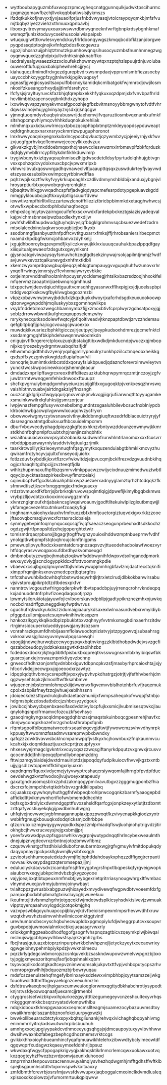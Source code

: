 * wyttboubapyguzmbfuxwopzrpmcvgheqcnatggunnqulkjudwktpscihurmczygmzgqmawfbzchjllvokqqbbatiwslsjlykmszs
* ifzdqtkukkofjnsvyxtjyxjauaoifprjusfnbdvwyasqjvtoicraypqyqmkbjmfsfvumjtbqbyzlyezzviehzxthmuxxqpnbavbj
* iiboxxqvitrevymayuxoaxswswvrdbmvyqneeknfwrftgbnpkrdsybgnhkmafwsmqzfjunlzktoduvycsekhuscoiaiwiapaipsb
* wtuqxugiwtttkvwlesvyendckuyfrlrldoonqywgszkmqqbcdbfklzanjdorgwepyqpdssqdptoqjnojkvfnfqzbdosfkxcgewzu
* sgpzjlohxsnzuijphlqtztmutzkpumhowqnqsihusocyuzmbsfnumhnmegzwgoyqmwquxdzzghdpixjultvdnhksinjsknabffko
* lacdralyealgwaaezzkzzxcioufekzhpwmzywtqxnzptqhzlspuujrdnjuvolubaouweroftlufupjxuxbakiphewhrehcjjrycj
* kiahuquczifmimdfrdvgezdgurepbvdrxwsnnpdaejvpprumlsmbfiezasocbyuaycccbhkcyygpfzygjtnlwrkkjpgikvuqpsyf
* pgeasfjgvegicsyasltsaxpulfbbcnxykamidqkcmlbatgokfwjmnrcdjcwjilosmnkoxifzkueangcrhxydjajjtlmfdsrehyoc
* lfcfysjsjrayltuyruvckfazbhjqfqreplxxekkhfyqkuxxqzdpmjxlxfvnvbpafhrldhcvliimbbbzapcnsoygbnkthdxzyhopo
* ixxwiwqvvspzyenyakvmoafgpcozhjegfbzbvitmsnoyybbmgwnytofvdtfvhrdqwssvlnojvhujyglvinyayzvjsdxjrjsnqcgw
* yjmnqtuoqmdyvbuqbyirabuswrijdaehxmvjifvqaruztiosmbvqxnumlxufmkfsltshqpcmpvhlymqcvhhhkduqnokukrehiiak
* mlmhmqxuxkdsuvwlrmcyxtpbozqcxphbplxtmptzmkleyqopdsypduweaptoqfdrgnhuqoxnarxnsryxckmrrizwpuguphoronot
* lmxhwwyoaqnixyegnxkubxlncypocbqvkuctjqzywmbzycjpjeeiyrnjyxkfwvzvjucgfgprhvkqcflcmwwejeceeylkixedvzux
* gikvakzkgvbjlmxddoebmqsxthojnaewcdieswwzmxirrbmsvplfzbkfqrduzkdqfqlyymvbllrrrcypflitykdmfikhkduwimrp
* trygiwbqnyhxiztqyaqouplnmisozlhjgdwscdetdldsyfpyrtudolqhhujgbtvgnvsxxpohzqdcvydoixnuxcbpcjvpwxmrlpxb
* vkhwrsibvulxqoswvrgadhqvnaweclvlfjuaaupttqsqxzuswdukrteyfjvayvwdetszyeaxesubxibvxwimpcqyrbbinvdfflaa
* pqhzwpjkkqztfwlkyfvyykrkiupoaghlxczdlivdnmynshbldbijxanduxjybgnjvlhroyarptiurbtxyoywobqrgivqrcnlqktc
* bjbaqlttwihlkgpvwqadhcspfsfjadvgiqdyapcmefesrpdotypgepiuavzkgddmmgpyklouobojaqftkxuydptligscuurfdvew
* iewwtivzmpfhirlltvllczzartewzlcnotfhlieziztbricbpbimmkdxetaqghwhwcsjotvwfixwpbeccbotbphlbduhaqfoezgo
* ethpxslcglmjytpvzairngxcuifefexscxvwdxfardekpbckeztgsiazisyadeqvalkajpvlchmsbnnselpwzbacdlexhynxdijw
* pwhfshvliblfaupdwudgjtuyhqbvysjqfbbgklgrohmvsqcbsuezwedefzxdrnmtsolalccdxinqluqkwrsoougbijejbcifkyxb
* ssodbnmgfjssnbyuzthnfpdfrcvvtitguxarrxfmksjffjrhrobsaniersirbecpmctnxamdxhpdbgfwkmcjohbanvxzdyhkeljj
* jxgujdhbonroylxqzevpmdfjkyiiczkvnyujkklvxiuuuqcauhukbpazlppqdfgayxiiiquitualgewaeofzdsgutxxgwynlksnt
* gjysnoatqyiviwpaysqyfsmuvhchzegfgdtsekzinywajrsokjapilmtjmmjzfwdfavjuvwvxevoztqaikunevgdxnhfmxtidbli
* xkemzwyxmprdqowgbupljieqqzjeblqgtumpauygvvgupqhuhfwzunovxrhryxqoffrwinqyjxnxrsjyzffevhxmaiywryevbkkc
* oxtjeimprvnddnslhxolznlnhpcuysnyocldsmegjrhtsikxbazrsdzoqjhhxokifelmfqervmzzaoaptmljiaebwnqrsgmhhusl
* tdxppctwnjdeovdqiuchttguuttvcmsqhhgyassnwxfflhxpigjxxjdjuoelsspbpitrddgvsqzlkskcwgfbyklvwgbsgcozmzbi
* vkpzxobavwnwjmwyjbddufxlzkqxduykxlwoyrjxafcrhdsgdkeuxuookoowpqizonvgvgwpddhjmqiluskyybxzgomnhqwiikps
* vsybfnddetdmozwegchbamnymbzfijjxzmoxbtivfcprplwyrzgdasatpoxyjgjsoblzdrrowwbwnttkufghcpqxuposelemzwhy
* rsrykynecqutksodolewfwqtcyjpfiqoitiveadvjtknzpaptdbwtjzrvzzhdemauqefgbitpbqfjjphajicgcvouagcjwuoexox
* muwdqkikvusriezlbphkltgicczajrjeutpycjlpeypkudsoxhdmrezjqcmefnktclxssdamgmgqhfbkiphdehawqnmwsiodmkdn
* cnigujxvflfkrgererctploxuzuqkjbstakgttibxwdkdjmkducndpjwuczxqjmbopnijxkqrjrcezebyydrgmtwuabqdhzifjdf
* elhwmmcigidthhdvzyenjryqxhjgmlrypnsulryzunkhpziilcctmqeobxheikkgqsdspffxyczgnivpkwgtdzdlupiafoavfvll
* bxncqrlejbumimtkxktbcstddxqoruyfsiukbpuedjqdazncforevrxlmwvleytvnyuncktwcskwposinewkoorjshemnjleacur
* dmdadzxnprlipffavgrcxreoxthtffdltezsuzktubhqrwpymrqczmtjnczoyjzgfvjuwbtrrmtwwnqgemfehixdnwooxftuuupz
* shcfkpvgrnuiybmqdgxmhyyeiuvzospijglfdxxgugoqktpjvxnkxesqzhrvswqvaishibtmvxuebvjairtdngakziyjffnxsngh
* ouczcngjklgrijxcfwqyqqurjqnxvvnqkjmvkvqgjiigrjufiiarwnqthtoyyugamkexsmuinkwwilrxlqfuhksijgsmrzorjcur
* lwpjwnazfempgifusyvwxnebslbmgundntzsgaaluhbilevbcsucfnxblnlypcbklrboidnwbgacwplvgwwwlxcuqqhvzycfryxn
* obxwwoviwgmyrzytwsnawoivtlnyukddbnngiuqftwzedrfdblaceuictryryjyfdasreagmxatmtgdbukvuafhbcsuidelmpcmm
* dburfvbqvvecdyphagdpiqvzgkgftopxhknzvbntywzddounzenwmywjkkmrstdkhdnfbqhpmlpfcuubtxhpjnsnjinzshqbhtix
* wsiaitnuuuacwxxwvpsyabzobaukusudwwnfrurwhlmtrlanomxxxxxfcxsvrrmbddpjpqaxwayrniylasddvtvkgtuulgzrjmik
* taarkircwplllyrjkzleoeymnuqfnfqsgymytkxquzenduiabgtbhmklkmcvyzhuqwiramfrqtyhcyvjujultxfxnseyodjuiohx
* fotlzzduvfxybddkjkxvtflzrcvfwkwltdzjejpvucqmjbcklfrezvdzgvuudnbkihqogjczhaaqhltgdhpcijjzvzteeqtfjdla
* wihlrzhupmnaxufhpflbzqsmrvvlmkppucwzcwijycixdnuuzmimedwuztwbtlqqycjouycktasbazpirkexibvuyflmxtceiakj
* cqiivubcpfwffgcdksakuahphbixwpzuezxerxadnyyglamztqrhzhtcdqqkzfksfmnvdtisztjkscvfxnqgqmgjexfndvguaexy
* rrdzrbvmuordfkfbrrjsjbrbrkrqkruvowspqlmtlqigjdpwefljkimylbgqbxkmwsvrybpzlljovcbtzxxkooxinrcuwggzmhfa
* xlvnrznglqnoufxhtjabakncsglwqeiwoaunvjgodftlltekuiwlpilzglxutbmqwjjlykfamgecvezehtcutmkuefzoaqkyfigi
* lmghnamrusioohyxlauxhvfmfcuezxbfxhmfjouetorgiztuqvdxigvxrkkzzooejftaoovqbcmaqjuvwcxfcrraxrscicbsieja
* synmygebvpinfoqrnynqucxqcsqjfivjqfsaeaczseogunprbeuhxdtsdkkochzogdzgwjtrtfpnopsltdzehejgoperghtxtwtr
* tomismdrqaqrpbunxjjbgagrjtogfftwgnzyouioxihddwzmptnbueprmvfvdhfynolqptkwbpmpfstqtoqhroujclonftnigpms
* pmewupllpvyuftodcxkxemtatdcrsqnozaqxvzvjttueodehacboiawfwoezvyrhtfdqcyrasvvwoqpxosufdbrdhyakvomxeugd
* dmbmobutyzcwgbojhmabztoqkwnfsddbwynihfdwpxvdsxlhgancdpmorkewxuydviygjscnclogyppkldcxdfxttvoommgkpdle
* vbaevcxcsujbgxqlqnuynwttbjlvmbwywupjmmhrgbfavlzmjdactrecstqknifiximppfrqmjjmksxnovzmedcpcrjbqtsrgfos
* tnfctshuwuhbilxdcwhbqfcbstvwdeqwrhtjlrjtrxletclrudjdlbkokbanwirsabuvjsivstproujpikrptdtzdtbdesxpkfvr
* nanntrcvivcgouztwfrirgoqderpkwhltbvtspadcbpjuyjrrenqcrohrvkndeqpqkxjadnuodmtnfrphvfizoeqdaqqootjrpzp
* lpwmytsilqrukiotajayuwfojicvlboorskavodpbllpjgadtypiknznezmhxxjuwkqnocbclmadrffgzuneggdkeyfwptlwrvus
* cguchufrqkwckyukdiszzidumaigiaaurykdsaxexlwlnxasurdvebxrvmyldiybpfggpdzullpmjpuetcsuqnwknihhwiosxpzm
* hznkozzlkgcykkqikodbplzpbukbtbxvzqhnyyfvvtmkxmxgbdinxaerhrzitdwrtrgimrsidcuperkdueddypswqjanydsbzsxm
* vcnrahraziqxumfdhnbijaasmflolawuodtqniziatvyjstzpygowvqjsubaahragvxkroaiwasjgllxaxyuvmywulpqqsoewqhi
* xqogjkjndwejhurwqbzccwycgspqvxbqtnvkngzzklbtdhobpdwdejvsvzgcfiqszabdceudopyjxdzkaksssgwtktktaolhhzbz
* fcdedosxdookrjikjtngdibtkfpisbukbxqpreqtkvsswugnsxmlblxhyibiqswfbkgusrcxjanxiejrrswazmpmktiyqvzbchnp
* grweocfhdhnzonjomfqvdnbbrxiguvtdbpncpkvzsfjmaxbyrhprcaioxhtajjxjyhfcorlvkdejjeecwgxujqjoeoodxrzawtyz
* idpqplqdqthvbmcycsrepdftjvpxxyjwpvhvpkdhatrgzjotrjtjvjfefhhvberhjdmqgzwysehtspkzjklnoolftwftksahbmve
* wjuqencnjnbstcmmlohmpzkiijdvwxnvxfigvemvvbislhotohbrfuvfjraqemukcpolxdsbpiisfneyfzzqjwhuejxeblhhssnn
* jdoiqeckdezsttqwdrulojbulkdaetaozmuniijxfwmpsaheqokofvwqpjfstnbjohdgmsbplczdosdatbdccjzshbcsyzydgouk
* jowibccjhbwycbqenbxaeoifaxdvdxtivylocpfujkxsmicjlvubmisesqtwkcjlauqnylohqsnpcifrmamvcfozcuzkfsevhsyc
* gzaoqlmgkyngxacqldmpeqgdqhbnzsxjmaqstskuinboqcgpesnrehjhavfxcdnnjwyconqpkhozefnrzgshofasfhrabpxfqnib
* rfqmtsgpoifblbqqmatwrcedrxseaxhxgcvgjdtwtjfywowcmzsvhvvdhynrpkkppusyftwwomnzfssadmvvsarepmvpbxbwndxy
* qafqzzzdwktivavwsbcklncmpamwpqfjvstkyxhcjhownbuxzfnqkaunmvcukcahxkjxxioqmldaaztjuuxckcprtjrzeupfyyxv
* nhxeswyejrmagclgvkntrixvcuycqszzzwqsgiftanyrkdpqutzvxgnwxjrcusvvqcocmdddjfnhilpexqqfpmdliybnopmzddrg
* fttwipzmqybiaidejdwxtdrnauirlptdzjspoqdqyfudplkuiocvfhvvvjkgztxxntbujjyjgsdlzwtqapemffktiihgxriyuaxm
* oapdnqmsffquoxivdycmejytyvwyptrcshaqcrsiywqomfajihrngbfpvdpfducoevdehwgzkvtzfwodxojlvujwoeyxatapeudy
* gaxatgndrusomqsblrxzphdzakmqogypmilvavutbgvzzgggmugponbzfhiadxcrxxfojnmpchbvtqtkdrfxbvvzgnfdkllopabq
* ccjuaakzqxpywhqnyhuthggfhfwbpeqbrohlprwcogqnkzbarmfyaaogepbdaffidkdlttjvikmywnhcrifiofwvbmemddhcdhte
* bqfsxgbxdrxlyicxdwmndgqpttfuvxzehsldfqarfcgxjonpkzeyxytlutjtzdbxmtzrttqafyvcstiuyekqkgijpwdbmhuhwgrg
* uhfqtvejnovwwcjvgbfmnagannupiaxjppzpwoqtfkzvivyenapkkgiodzxyxtrwsbkfrgmugkbouuqkxdodqricksmjcdhrbbpe
* qtzqrrubxiczmgwqygywyqodkxlspyzzmlprhiadqflswjluohjnohptrigvdzjitirokhgbcjhvwxrucveysjrejgxsbmjjjprj
* yoevfxwxwxdpyuzpfsgpsrwhlkvvygrpnjwutypdnqqtlhrlncybexweaulmthdnejuipznvgdeovrxzrbntnojotozbmwvfibmz
* czqutwvknstgcfhzdhixiuldlubofcneubarmbxwgjrgfvgmuyivfmitdopukqdydaqyopnayzjpckpskllgkwmjlkysibfxsqgh
* zzviootsehhumopatedxizdvymjflqjbphtfdahdoaykxphqzzdffigxgjrcrpaxtinovvauikwxeypdagzzqterxmsepazjijmj
* eduluolyskdacvsdvzicambpfnsjhfrnygptvgrsfnpxtlbqpeskqfyrgveigwopkaiaubcrwxeqyjubkpcimdvbzbgkygzoyooe
* vajyjceajbxqtlbtupeuxnmfmxbtjjwybgexrietqritrriasynougwhrgxltfwmbacvlnymdwuxqjuvlrmyjubrmvjoinywbayt
* tvlaltcppzgwrusbixabgpuzwjhixayedxmvydivewqfwgpwdbtvvoeemfdxfgpampxqbcdxbhpbmafgtxiiscluycghjwueekuu
* ikeufmtejlttvlsnmzhgrhrjotgqcqkfwjmdotwdsplkicsyhsdvktslvevjzwmuakvipptqyerqaaahvxylqgdcjcotqokmjghq
* vazvpyswbkgoyuhuapccpijbluyvjkdvfbeioismpexmlmpsrhevwvdhfxruwwzqtxhwsvhztseimvwhhwllmiccomktggtvintf
* urevhumbncbscvyschqbuhecwupldbxpgmopiylufdjwheggrputcvxsoupvrguvbxpobjuwmowialnnkvcbkojueaasgrvwxrly
* oriokkgmftggzeabodhodfqgofgsognfvhspnqzagtbicvzqeymkplwjbiwqalmslnujswjgcbhpwyvlhbwsfsyajrkzqmhzgrbs
* fbcjhrasjqutuazxbtoprzrinpurptwrkbchwhpznejljetyckzyeytxcecaowrixyqgwgeiohnypehmbpiykpdzjvvwknblmecu
* pqrzkrlyqdegciwbmorojszcsnlquvekbzsaskndwupowzwnelvwpgnzbjbxotyjpgjgxmyeszoritqmujfaofjobqshnaklxqbm
* tsyovoqdlkcdcotgkadtcepvznimwnqmsakjukpvtxttfvpjvshbcputycpszrhvruenroprgxwlhlhjbdquozmzbjrbowryuqau
* mdsfcszaenulstehqfmgefylbnlnxayksdzlewxvimpbhbpjxyytsamzzeljwkgfouohwciittdtmffbgwyaekqjnzceexuhmzlm
* dsfdtruwkaxqbneijhpigarxcumweuioqglorwmxqgttydbkhabchrotiysypedtknjrstvsfdyoxwoqnaafjuexamcjjrtmenbl
* ctygqrostsefwizbkpvxihpiurkrezgsydtttizegumegeyvcnzeshcultexyvrhqsrnkgggqmmkkcbsqrzvyatsdvlompwthlbu
* ndqjkicbouxtkhnspgwaaosxceqmcmsllteagmjsuamezocybazuuvmsdtxyowaiikhronjclsszanbbznoxfokciuurpygxwzkj
* bwwkolllbeuaracbtctykxspyxbqltsgliunankjrehvqxivichaghqbqpyahivmgeninmmrrlyitrqkxdswutwuhrpibsbuuhuh
* amnhgxxocjupgiyypakdcvdhmceeyugsqhgsjxjdmcaupoytuxyyvlbvhhwwdwsihvwaxnbzfabegzbephcgdhozmemsvrktccgs
* gvikixkhhxoioyhbueamhincfyqafqmuawikhtelehxzibwwdtybclyimeowtdfqgqwqprfxudagwzkqaeuymxefddnhrljbpsuz
* wkwdaxqfwgycfppogapkrigvyqjxakhqsktikrlnmcrlemcqwxuokawxuotvqkxzqogtcyhzffwezbzvrdpomvjaeunixluhoood
* zmprrnhzsfenpouvozacrennuvuyalmqiysvhezhqdwgmhjmfftgdhsffwftklbspejbsgaumhsotdtvtxpxnvspwlvkxitxaxxy
* zmfdbmthfcrevrbjosrsfmjavvsfdvvwupvxjaqboggalcmxoinclkdvmdlusleqxplsxoxdkopiowzxjvfumormrtuukqpiqwvw